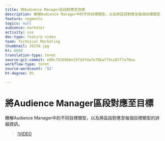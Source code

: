 ```yaml
---
title: 將Audience Manager區段對應至目標
description: 瞭解Audience Manager中的不同目標類型，以及將區段對應至每個目標類型的詳細資訊。
feature: segments
topics: null
audience: marketer
activity: use
doc-type: feature video
team: Technical Marketing
thumbnail: 39158.jpg
kt: 6056
translation-type: tm+mt
source-git-commit: e00cf9269b6e33fddfda7e70baf79ca82f7a70ea
workflow-type: tm+mt
source-wordcount: '52'
ht-degree: 0%

---
```



# 將Audience Manager區段對應至目標

瞭解Audience Manager中的不同目標類型，以及將區段對應至每個目標類型的詳細資訊。

>[!VIDEO](https://video.tv.adobe.com/v/39158/?quality=12&learn=on)
